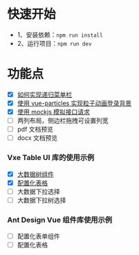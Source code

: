 # 快速开始

- 1、安装依赖：`npm run install`
- 2、运行项目：`npm run dev`

# 功能点

- [x] [如何实现递归菜单栏](./src/layouts/SidebarMenu.vue)
- [x] [使用 vue-particles 实现粒子动画登录背景](./src/views/login/index.vue)
- [x] [使用 mockjs 模拟接口请求](./mock/mock-server.js)
- [ ] 两列布局，侧边栏拖拽可设置列宽
- [ ] pdf 文档预览
- [ ] docx 文档预览

### Vxe Table UI 库的使用示例

- [x] [大数据树组件](./src/views//vxeTable/demos/VirtualTree.vue)
- [x] [配置化表格](./src/views/vxeTable/demos/ConfiguredTable.vue)
- [ ] 大数据下拉选择
- [ ] 大数据下拉树选择

### Ant Design Vue 组件库使用示例

- [ ] 配置化表单组件
- [ ] 配置化表格
